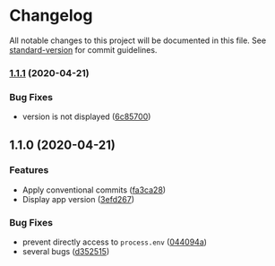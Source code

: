 # Changelog

All notable changes to this project will be documented in this file. See [standard-version](https://github.com/conventional-changelog/standard-version) for commit guidelines.

### [1.1.1](https://bitbucket.org/mrsecon/rest-boilerplate-react/compare/v1.1.0...v1.1.1) (2020-04-21)


### Bug Fixes

* version is not displayed ([6c85700](https://bitbucket.org/mrsecon/rest-boilerplate-react/commit/6c85700a22b4efee289f85af2a0bea073dea5f0e))

## 1.1.0 (2020-04-21)


### Features

* Apply conventional commits ([fa3ca28](https://bitbucket.org/mrsecon/rest-boilerplate-react/commit/fa3ca287ea1192482e4ad1a09204b0665b1aa101))
* Display app version ([3efd267](https://bitbucket.org/mrsecon/rest-boilerplate-react/commit/3efd267c9cb1902387a073f578914a72eefd6eeb))


### Bug Fixes

* prevent directly access to `process.env` ([044094a](https://bitbucket.org/mrsecon/rest-boilerplate-react/commit/044094a2d2d4d293d14ccb7ea0316ba7f335b317))
* several bugs ([d352515](https://bitbucket.org/mrsecon/rest-boilerplate-react/commit/d3525154f2a5fc798d3a715ad3ee40189d95fc76))
